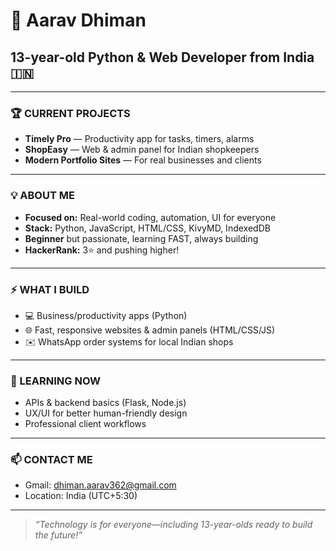 # 🚀 Aarav Dhiman

## 13-year-old Python & Web Developer from India 🇮🇳

---

### 🏆 CURRENT PROJECTS

- **Timely Pro** — Productivity app for tasks, timers, alarms  
- **ShopEasy** — Web & admin panel for Indian shopkeepers  
- **Modern Portfolio Sites** — For real businesses and clients

---

### 💡 ABOUT ME

- **Focused on:** Real-world coding, automation, UI for everyone
- **Stack:** Python, JavaScript, HTML/CSS, KivyMD, IndexedDB
- **Beginner** but passionate, learning FAST, always building
- **HackerRank:** 3⭐ and pushing higher!

---

### ⚡ WHAT I BUILD

- 💻 Business/productivity apps (Python)
- 🌐 Fast, responsive websites & admin panels (HTML/CSS/JS)
- ✉️ WhatsApp order systems for local Indian shops

---

### 🌱 LEARNING NOW

- APIs & backend basics (Flask, Node.js)
- UX/UI for better human-friendly design
- Professional client workflows

---

### 📫 CONTACT ME

- Gmail: dhiman.aarav362@gmail.com
- Location: India (UTC+5:30)

---

> *“Technology is for everyone—including 13-year-olds ready to build the future!”*

